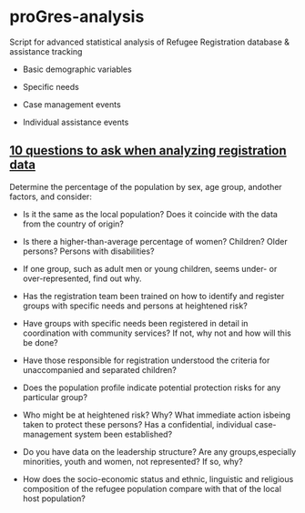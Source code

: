 # proGres-analysis

Script for advanced statistical analysis of Refugee Registration database & assistance tracking

* Basic demographic variables

* Specific needs

* Case management events

* Individual assistance events



## [10 questions to ask when analyzing registration data](http://www.unhcr.org/47f0a6db2.pdf)

Determine the percentage of the population by sex, age group, andother factors, and consider:
* Is it the same as the local population? Does it coincide with the data from the country of origin? 

* Is there  a higher-than-average  percentage  of  women?  Children? Older persons? Persons with disabilities? 

* If one group, such as adult men or young children, seems under- or over-represented, find out why. 

* Has the registration team been trained on how to identify and register groups with specific needs and persons at heightened risk? 

* Have groups with specific needs been registered in detail in coordination with community services? If not, why not and how will this be done?

* Have those responsible for registration understood the criteria for unaccompanied and separated children? 

* Does the population profile indicate potential protection risks for any particular group? 

* Who might be at heightened risk? Why? What immediate action isbeing taken to protect these persons? Has a confidential, individual case-management system been established? 

* Do you have data on the leadership structure? Are any groups,especially minorities, youth and women, not represented? If so, why? 

* How does the socio-economic status and ethnic, linguistic and religious composition of the refugee population compare with that of the local host population? 